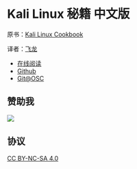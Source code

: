 # Kali Linux 秘籍 中文版

原书：[Kali Linux Cookbook](https://www.packtpub.com/networking-and-servers/kali-linux-cookbook)

译者：[飞龙](https://github.com/wizardforcel)

* [在线阅读](https://wizardforcel.gitbooks.io/kali-linux-web-pentest-cookbook/content/)
* [Github](https://github.com/wizardforcel/kali-linux-cookbook-zh)
* [Git@OSC](http://git.oschina.net/wizardforcel/kali-linux-cookbook-zh)

## 赞助我

![](img/qr\_alipay.png)

## 协议

[CC BY-NC-SA 4.0](http://creativecommons.org/licenses/by-nc-sa/4.0/)
